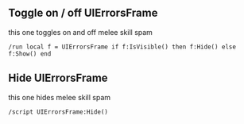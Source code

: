 ## Toggle on / off UIErrorsFrame
this one toggles on and off melee skill spam
```
/run local f = UIErrorsFrame if f:IsVisible() then f:Hide() else f:Show() end
```


## Hide UIErrorsFrame
this one hides melee skill spam
```
/script UIErrorsFrame:Hide()
```